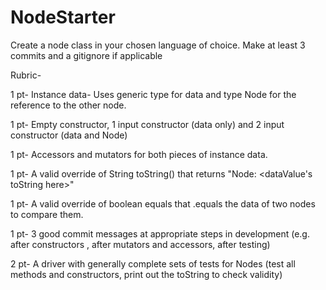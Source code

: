 # NodeStarter
Create a node class in your chosen language of choice.
Make at least 3 commits and a gitignore if applicable

Rubric-

1 pt- Instance data- Uses generic type for data and type Node for the reference to the other node.

1 pt- Empty constructor, 1 input constructor (data only) and 2 input constructor (data and Node)

1 pt- Accessors and mutators for both pieces of instance data.

1 pt- A valid override of String toString() that returns "Node: <dataValue's toString here>"

1 pt- A valid override of boolean equals that .equals the data of two nodes to compare them. 

1 pt- 3 good commit messages at appropriate steps in development (e.g. after constructors , after mutators and accessors, after testing)

2 pt- A driver with generally complete sets of tests for Nodes (test all methods and constructors, print out the toString to check validity)
